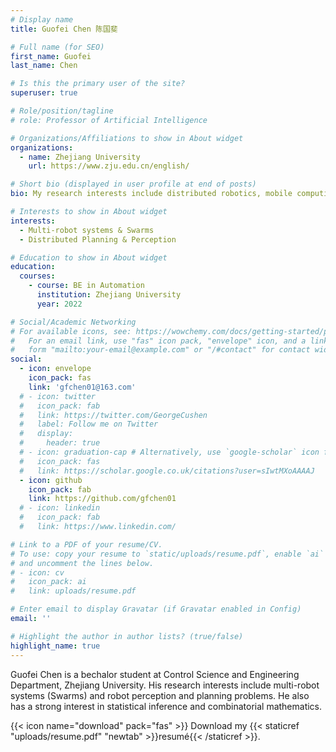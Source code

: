 ```yaml
---
# Display name
title: Guofei Chen 陈国斐

# Full name (for SEO)
first_name: Guofei
last_name: Chen

# Is this the primary user of the site?
superuser: true

# Role/position/tagline
# role: Professor of Artificial Intelligence

# Organizations/Affiliations to show in About widget
organizations:
  - name: Zhejiang University
    url: https://www.zju.edu.cn/english/

# Short bio (displayed in user profile at end of posts)
bio: My research interests include distributed robotics, mobile computing and programmable matter.

# Interests to show in About widget
interests:
  - Multi-robot systems & Swarms
  - Distributed Planning & Perception

# Education to show in About widget
education:
  courses:
    - course: BE in Automation
      institution: Zhejiang University
      year: 2022

# Social/Academic Networking
# For available icons, see: https://wowchemy.com/docs/getting-started/page-builder/#icons
#   For an email link, use "fas" icon pack, "envelope" icon, and a link in the
#   form "mailto:your-email@example.com" or "/#contact" for contact widget.
social:
  - icon: envelope
    icon_pack: fas
    link: 'gfchen01@163.com'
  # - icon: twitter
  #   icon_pack: fab
  #   link: https://twitter.com/GeorgeCushen
  #   label: Follow me on Twitter
  #   display:
  #     header: true
  # - icon: graduation-cap # Alternatively, use `google-scholar` icon from `ai` icon pack
  #   icon_pack: fas
  #   link: https://scholar.google.co.uk/citations?user=sIwtMXoAAAAJ
  - icon: github
    icon_pack: fab
    link: https://github.com/gfchen01
  # - icon: linkedin
  #   icon_pack: fab
  #   link: https://www.linkedin.com/

# Link to a PDF of your resume/CV.
# To use: copy your resume to `static/uploads/resume.pdf`, enable `ai` icons in `params.yaml`,
# and uncomment the lines below.
# - icon: cv
#   icon_pack: ai
#   link: uploads/resume.pdf

# Enter email to display Gravatar (if Gravatar enabled in Config)
email: ''

# Highlight the author in author lists? (true/false)
highlight_name: true
---
```


Guofei Chen is a bechalor student at Control Science and Engineering Department, Zhejiang University. His research interests include multi-robot systems (Swarms) and robot perception and planning problems. He also has a strong interest in statistical inference and combinatorial mathematics.

{{< icon name="download" pack="fas" >}} Download my {{< staticref "uploads/resume.pdf" "newtab" >}}resumé{{< /staticref >}}.
